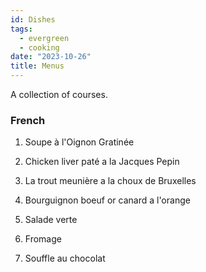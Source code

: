 ```yaml
---
id: Dishes
tags:
  - evergreen
  - cooking
date: "2023-10-26"
title: Menus
---
```

A collection of courses.

### French

1. Soupe à l'Oignon Gratinée

2. Chicken liver paté a la Jacques Pepin

3. La trout meunière a la choux de Bruxelles

4. Bourguignon boeuf or canard a l'orange

5. Salade verte

6. Fromage

7. Souffle au chocolat

